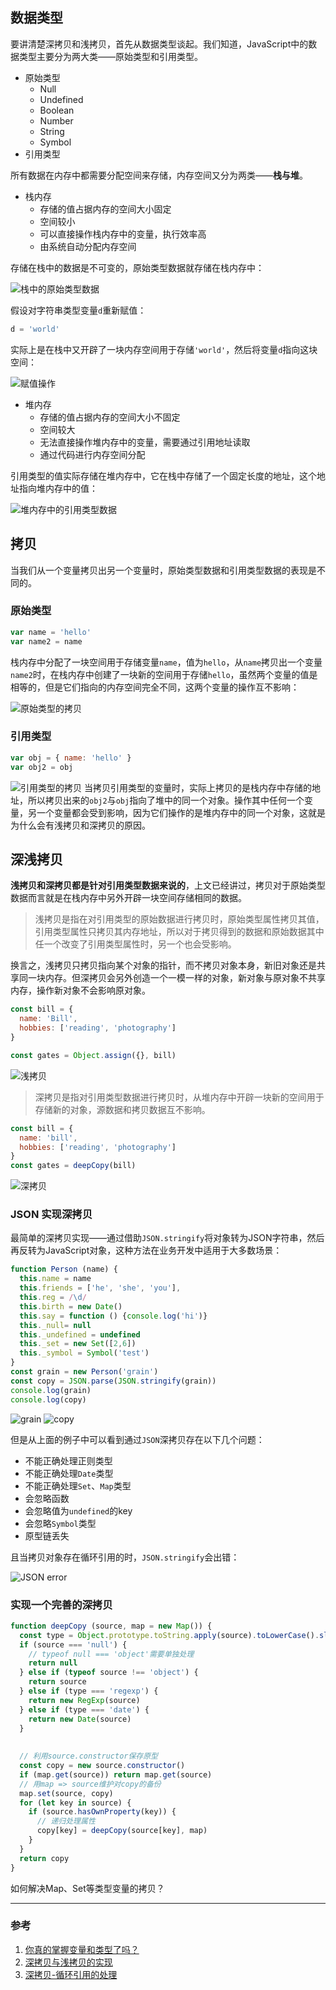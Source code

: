 ## 数据类型
要讲清楚深拷贝和浅拷贝，首先从数据类型谈起。我们知道，JavaScript中的数据类型主要分为两大类——原始类型和引用类型。

- 原始类型
  - Null
  - Undefined
  - Boolean
  - Number
  - String
  - Symbol
- 引用类型

所有数据在内存中都需要分配空间来存储，内存空间又分为两类——**栈与堆**。

- 栈内存
  - 存储的值占据内存的空间大小固定
  - 空间较小
  - 可以直接操作栈内存中的变量，执行效率高
  - 由系统自动分配内存空间

存储在栈中的数据是不可变的，原始类型数据就存储在栈内存中：

![栈中的原始类型数据](https://pic.downk.cc/item/5e5d370098271cb2b8e55aeb.jpg)

假设对字符串类型变量`d`重新赋值：
```js
d = 'world'
```
实际上是在栈中又开辟了一块内存空间用于存储`'world'`，然后将变量`d`指向这块空间：

![赋值操作](https://pic.downk.cc/item/5e5d39df98271cb2b8e6e6d2.jpg)

- 堆内存
  - 存储的值占据内存的空间大小不固定
  - 空间较大
  - 无法直接操作堆内存中的变量，需要通过引用地址读取
  - 通过代码进行内存空间分配

引用类型的值实际存储在堆内存中，它在栈中存储了一个固定长度的地址，这个地址指向堆内存中的值：

![堆内存中的引用类型数据](https://pic.downk.cc/item/5e5d3d9898271cb2b8e8c0c9.jpg)

## 拷贝
当我们从一个变量拷贝出另一个变量时，原始类型数据和引用类型数据的表现是不同的。

### 原始类型
```js
var name = 'hello'
var name2 = name
```

栈内存中分配了一块空间用于存储变量`name`，值为`hello`，从`name`拷贝出一个变量`name2`时，在栈内存中创建了一块新的空间用于存储`hello`，虽然两个变量的值是相等的，但是它们指向的内存空间完全不同，这两个变量的操作互不影响：

![原始类型的拷贝](https://pic.downk.cc/item/5e5d439498271cb2b8ebd601.jpg)

### 引用类型
```js
var obj = { name: 'hello' }
var obj2 = obj
```

![引用类型的拷贝](https://pic.downk.cc/item/5e5d4c4598271cb2b8ef4d39.jpg)
当拷贝引用类型的变量时，实际上拷贝的是栈内存中存储的地址，所以拷贝出来的`obj2`与`obj`指向了堆中的同一个对象。操作其中任何一个变量，另一个变量都会受到影响，因为它们操作的是堆内存中的同一个对象，这就是为什么会有浅拷贝和深拷贝的原因。

## 深浅拷贝
**浅拷贝和深拷贝都是针对引用类型数据来说的**，上文已经讲过，拷贝对于原始类型数据而言就是在栈内存中另外开辟一块空间存储相同的数据。

> 浅拷贝是指在对引用类型的原始数据进行拷贝时，原始类型属性拷贝其值，引用类型属性只拷贝其内存地址，所以对于拷贝得到的数据和原始数据其中任一个改变了引用类型属性时，另一个也会受影响。

换言之，浅拷贝只拷贝指向某个对象的指针，而不拷贝对象本身，新旧对象还是共享同一块内存。但深拷贝会另外创造一个一模一样的对象，新对象与原对象不共享内存，操作新对象不会影响原对象。


```js
const bill = {
  name: 'Bill',
  hobbies: ['reading', 'photography']
}

const gates = Object.assign({}, bill)
```
![浅拷贝](https://pic.downk.cc/item/5e5e84be98271cb2b8803497.jpg)

> 深拷贝是指对引用类型数据进行拷贝时，从堆内存中开辟一块新的空间用于存储新的对象，源数据和拷贝数据互不影响。

```js
const bill = {
  name: 'bill',
  hobbies: ['reading', 'photography']
}
const gates = deepCopy(bill)
```

![深拷贝](https://pic.downk.cc/item/5e5e88ff98271cb2b8873ae9.jpg)

### JSON 实现深拷贝
最简单的深拷贝实现——通过借助`JSON.stringify`将对象转为JSON字符串，然后再反转为JavaScript对象，这种方法在业务开发中适用于大多数场景：
```js
function Person (name) {
  this.name = name
  this.friends = ['he', 'she', 'you'],
  this.reg = /\d/
  this.birth = new Date()
  this.say = function () {console.log('hi')}
  this._null= null
  this._undefined = undefined
  this._set = new Set([2,6])
  this._symbol = Symbol('test')
}
const grain = new Person('grain')
const copy = JSON.parse(JSON.stringify(grain))
console.log(grain)
console.log(copy)
```

![grain](https://pic.downk.cc/item/5e5e752d98271cb2b869521c.jpg)
![copy](https://pic.downk.cc/item/5e5e755e98271cb2b869c702.jpg)

但是从上面的例子中可以看到通过`JSON`深拷贝存在以下几个问题：

- 不能正确处理正则类型
- 不能正确处理`Date`类型
- 不能正确处理`Set`、`Map`类型
- 会忽略函数
- 会忽略值为`undefined`的key
- 会忽略`Symbol`类型
- 原型链丢失

且当拷贝对象存在循环引用的时，`JSON.stringify`会出错：

![JSON error](https://pic.downk.cc/item/5e5e765e98271cb2b86b5b01.jpg)

### 实现一个完善的深拷贝
```js
function deepCopy (source, map = new Map()) {
  const type = Object.prototype.toString.apply(source).toLowerCase().slice(8, -1)
  if (source === 'null') {
    // typeof null === 'object'需要单独处理
    return null
  } else if (typeof source !== 'object') {
    return source
  } else if (type === 'regexp') {
    return new RegExp(source)
  } else if (type === 'date') {
    return new Date(source)
  }
  
 
  // 利用source.constructor保存原型
  const copy = new source.constructor()
  if (map.get(source)) return map.get(source)
  // 用map => source维护对copy的备份
  map.set(source, copy)
  for (let key in source) {
    if (source.hasOwnProperty(key)) {
      // 递归处理属性
      copy[key] = deepCopy(source[key], map)
    }
  }
  return copy
}
```

如何解决Map、Set等类型变量的拷贝？

___
### 参考
1. [你真的掌握变量和类型了吗？](https://juejin.im/post/5cec1bcff265da1b8f1aa08f#heading-6)
2. [深拷贝与浅拷贝的实现](http://www.alloyteam.com/2017/08/12978/)
3. [深拷贝-循环引用的处理](https://juejin.im/post/5dd0caea6fb9a01fe736b186)